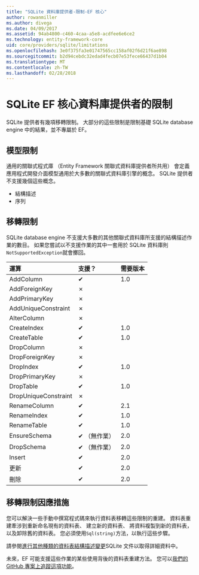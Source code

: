 ```yaml
---
title: "SQLite 資料庫提供者-限制-EF 核心"
author: rowanmiller
ms.author: divega
ms.date: 04/09/2017
ms.assetid: 94ab4800-c460-4caa-a5e8-acdfee6e6ce2
ms.technology: entity-framework-core
uid: core/providers/sqlite/limitations
ms.openlocfilehash: 3e0f375fa3e01747565cc158af02f6d21f6ae898
ms.sourcegitcommit: b2d94cebdc32edad4fecb07e53fece66437d1b04
ms.translationtype: MT
ms.contentlocale: zh-TW
ms.lasthandoff: 02/28/2018
---
```

# <a name="sqlite-ef-core-database-provider-limitations"></a>SQLite EF 核心資料庫提供者的限制

SQLite 提供者有幾項移轉限制。 大部分的這些限制是限制基礎 SQLite database engine 中的結果，並不專屬於 EF。

## <a name="modeling-limitations"></a>模型限制

通用的關聯式程式庫 （Entity Framework 關聯式資料庫提供者所共用） 會定義應用程式開發介面模型通用於大多數的關聯式資料庫引擎的概念。 SQLite 提供者不支援幾個這些概念。

* 結構描述
* 序列

## <a name="migrations-limitations"></a>移轉限制

SQLite database engine 不支援大多數的其他關聯式資料庫所支援的結構描述作業的數目。 如果您嘗試以不支援作業的其中一套用於 SQLite 資料庫則`NotSupportedException`就會擲回。

| 運算            | 支援？ | 需要版本 |
|:---------------------|:-----------|:-----------------|
| AddColumn            | ✔          | 1.0              |
| AddForeignKey        | ✗          |                  |
| AddPrimaryKey        | ✗          |                  |
| AddUniqueConstraint  | ✗          |                  |
| AlterColumn          | ✗          |                  |
| CreateIndex          | ✔          | 1.0              |
| CreateTable          | ✔          | 1.0              |
| DropColumn           | ✗          |                  |
| DropForeignKey       | ✗          |                  |
| DropIndex            | ✔          | 1.0              |
| DropPrimaryKey       | ✗          |                  |
| DropTable            | ✔          | 1.0              |
| DropUniqueConstraint | ✗          |                  |
| RenameColumn         | ✔          | 2.1              |
| RenameIndex          | ✔          | 1.0              |
| RenameTable          | ✔          | 1.0              |
| EnsureSchema         | ✔ （無作業）  | 2.0              |
| DropSchema           | ✔ （無作業）  | 2.0              |
| Insert               | ✔          | 2.0              |
| 更新               | ✔          | 2.0              |
| 刪除               | ✔          | 2.0              |

## <a name="migrations-limitations-workaround"></a>移轉限制因應措施

您可以解決一些手動中撰寫程式碼來執行資料表移轉這些限制的重建。 資料表重建牽涉到重新命名現有的資料表、 建立新的資料表、 將資料複製到新的資料表，以及卸除舊的資料表。 您必須使用`Sql(string)`方法，以執行這些步驟。

請參閱[進行其他種類的資料表結構描述變更](http://sqlite.org/lang_altertable.html#otheralter)SQLite 文件以取得詳細資料中。

未來，EF 可能支援這些作業的某些使用背後的資料表重建方法。 您可以[我們的 GitHub 專案上追蹤這項功能](https://github.com/aspnet/EntityFrameworkCore/issues/329)。
